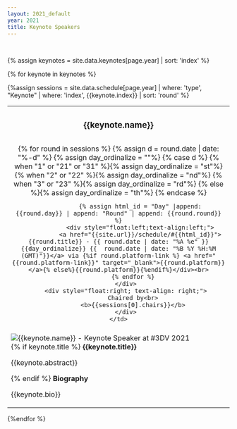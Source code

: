 ```yaml
---
layout: 2021_default
year: 2021
title: Keynote Speakers
---
```


<br>

{% assign keynotes = site.data.keynotes[page.year] | sort: 'index' %}



{% for keynote in keynotes %}

{%assign sessions = site.data.schedule[page.year] | where: 'type', "Keynote" | where: 'index', {{keynote.index}} | sort: 'round' %}


<table class="table  table-striped" id="{{keynote.name | remove: " "}}">
<tr class="bg-dark text-light">
   <th colspan="2"  style="text-align:center;"><h3>{{keynote.name}}</h3>
   </th>
</tr>
<tr></tr>
<tr>
	<td style="text-align:center; padding:10px;">
		<div style="float:left;">
			{% for round in sessions %}
				{% assign d = round.date | date: "%-d" %}
				{% assign day_ordinalize = ""%}
				{% case d %}
				  {% when "1" or "21" or "31" %}{% assign day_ordinalize = "st"%}
				  {% when "2" or "22" %}{% assign day_ordinalize = "nd"%}
				  {% when "3" or "23" %}{% assign day_ordinalize = "rd"%}
				  {% else %}{% assign day_ordinalize = "th"%}
				{% endcase %}
			
				{% assign html_id = "Day" |append: {{round.day}} | append: "Round" | append: {{round.round}}  %}
				<div style="float:left;text-align:left;">
				<a href="{{site.url}}/schedule/#{{html_id}}">{{round.title}} - {{ round.date | date: "%A %e" }}{{day_ordinalize}} {{  round.date | date: "%B %Y %H:%M (GMT)"}}</a> via {%if round.platform-link %} <a href="{{round.platform-link}}" target="_blank">{{round.platform}}</a>{% else%}{{round.platform}}{%endif%}</div><br>
			{% endfor %}
		</div>
		<div style="float:right; text-align: right;">
			Chaired by<br>
			<b>{{sessions[0].chairs}}</b>
		</div>
	</td>
</tr>
<tr>
	<td>
		<div class="row">
			<div class="col-sm-3">
				<div class="container-fluid">
							<img class="rounded mx-auto d-block" style="margin:auto;" src="{{site.url}}/{{keynote.image}}" alt="{{keynote.name}} - Keynote Speaker at #3DV 2021" style="height:200px;float: right;margin:10px;"/>
				</div>
			</div>
			<div class="col-sm-9">
				<div style="container-fluid;">
					{% if keynote.title %}
					<b>{{keynote.title}}</b>
					<p>{{keynote.abstract}}</p>
					{% endif %}
					<b>Biography</b>
					<p>{{keynote.bio}}</p>
				</div>
			</div>
		</div>
	</td>
</tr>

</table>
{%endfor %}





